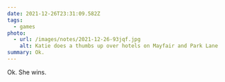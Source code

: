 ```yaml
---
date: 2021-12-26T23:31:09.582Z
tags:
  - games
photo:
  - url: /images/notes/2021-12-26-93jqf.jpg
    alt: Katie does a thumbs up over hotels on Mayfair and Park Lane
summary: Ok.
---
```

Ok. She wins. 
